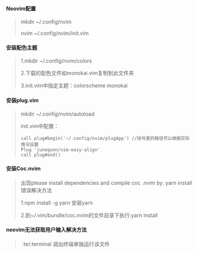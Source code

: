 #### Neovim配置

> mkdir ~/.config/nvim
>
> nvim  ~/.config/nvim/init.vim

#### 安装配色主题

> 1.mkdir ~/.config/nvim/colors
>
> 2.下载的配色文件如monokai.vim复制到此文件夹
>
> 3.init.vim中指定主题：colorscheme monokai

#### 安装plug.vim

> mkdir ~/.config/nvim/autoload
>
> init.vim中配置：
>
> ```
> call plug#begin('~/.config/nvim/plugApp') //括号里的路径可以根据实际情况设置
> Plug 'junegunn/vim-easy-align'
> call plug#end()
> ```

#### 安装Coc.nvim

> 出现please install dependencies and compile coc .nvim by: yarn install错误解决方法
>
> 1.npm install -g yarn     安装yarn
>
> 2.到~/.vim/bundle/coc.nvim的文件目录下执行:yarn install

#### neovim无法获取用户输入解决方法

> ​	:te/:terminal 调出终端单独运行该文件
